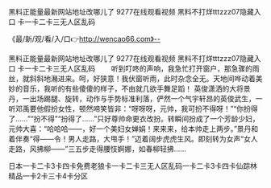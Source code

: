 黑料正能量最新网站地址改哪儿了
9277在线观看视频
黑料不打烊tttzzz07隐藏入口
卡一卡二卡三无人区乱码


《最/新/观/看/入/口👉http://wencao66.com》--

黑料正能量最新网站地址改哪儿了
9277在线观看视频
黑料不打烊tttzzz07隐藏入口
卡一卡二卡三无人区乱码
　　听到叮咚的声响，我急忙打开窗户，那急骤的雨丝，就斜斜地潲进来。呵，好狭意！我伏窗听雨，此时杂念全无。天地间哗动着美妙的音乐，我听的有些傻傻的样子，不由就几欲手舞足蹈！
英俊潇洒的大将景丹，一出场踢腿、旋转，动作与手势标准利落，俨然一个气宇轩昂的英俊武生，一听邓禹要他假扮女性，顿然啼笑皆非：“呀呀呀，元帅，我可扮不得呀！”“你扮得了……”“扮不得”“扮得了……”只好尊帅命更衣改扮。转瞬间扮成了一个芳龄少妇，元帅大喜：“哈哈哈——，好一个美妇女婵娟！来来来，给本帅走上两步。”景丹和着伴奏“得——令！男人走路，大甩手！”迈着阔步虎虎生风。即刻转为女声“女人走路，风拂柳——”三五步走得腰忮婀娜，如春柳轻拂……





日本一卡二卡3卡四卡免费老狼卡一卡二卡三无人区乱码一卡二卡3卡四卡仙踪林精品一卡2卡三卡4卡分区
